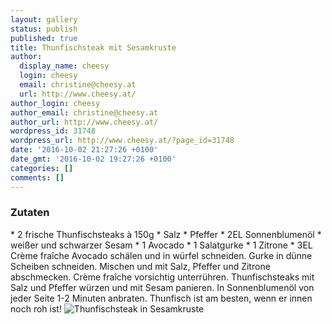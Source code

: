 ```yaml
---
layout: gallery
status: publish
published: true
title: Thunfischsteak mit Sesamkruste
author:
  display_name: cheesy
  login: cheesy
  email: christine@cheesy.at
  url: http://www.cheesy.at/
author_login: cheesy
author_email: christine@cheesy.at
author_url: http://www.cheesy.at/
wordpress_id: 31748
wordpress_url: http://www.cheesy.at/?page_id=31748
date: '2016-10-02 21:27:26 +0100'
date_gmt: '2016-10-02 19:27:26 +0100'
categories: []
comments: []
---
```

### Zutaten
\* 2 frische Thunfischsteaks à 150g
\* Salz
\* Pfeffer
\* 2EL Sonnenblumenöl
\* weißer und schwarzer Sesam
\* 1 Avocado
\* 1 Salatgurke
\* 1 Zitrone
\* 3EL Crème fraîche
Avocado schälen und in würfel schneiden. Gurke in dünne Scheiben schneiden. Mischen und mit Salz, Pfeffer und Zitrone abschmecken. Crème fraîche vorsichtig unterrühren. Thunfischsteaks mit Salz und Pfeffer würzen und mit Sesam panieren. In Sonnenblumenöl von jeder Seite 1-2 Minuten anbraten. Thunfisch ist am besten, wenn er innen noch roh ist!
![Thunfischsteak in Sesamkruste](http://www.cheesy.at/wp-content/uploads/Thunfischsteak-in-Sesamkruste.jpg)
